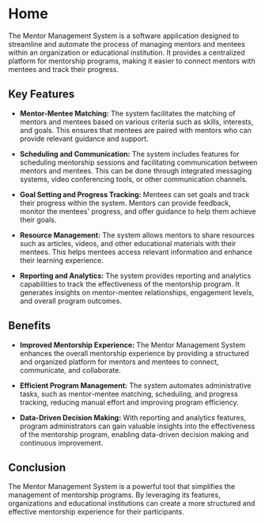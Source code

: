 # Home

The Mentor Management System is a software application designed to streamline and automate the process of managing mentors and mentees within an organization or educational institution. It provides a centralized platform for mentorship programs, making it easier to connect mentors with mentees and track their progress.

## Key Features

- **Mentor-Mentee Matching:** The system facilitates the matching of mentors and mentees based on various criteria such as skills, interests, and goals. This ensures that mentees are paired with mentors who can provide relevant guidance and support.

- **Scheduling and Communication:** The system includes features for scheduling mentorship sessions and facilitating communication between mentors and mentees. This can be done through integrated messaging systems, video conferencing tools, or other communication channels.

- **Goal Setting and Progress Tracking:** Mentees can set goals and track their progress within the system. Mentors can provide feedback, monitor the mentees' progress, and offer guidance to help them achieve their goals.

- **Resource Management:** The system allows mentors to share resources such as articles, videos, and other educational materials with their mentees. This helps mentees access relevant information and enhance their learning experience.

- **Reporting and Analytics:** The system provides reporting and analytics capabilities to track the effectiveness of the mentorship program. It generates insights on mentor-mentee relationships, engagement levels, and overall program outcomes.

## Benefits

- **Improved Mentorship Experience:** The Mentor Management System enhances the overall mentorship experience by providing a structured and organized platform for mentors and mentees to connect, communicate, and collaborate.

- **Efficient Program Management:** The system automates administrative tasks, such as mentor-mentee matching, scheduling, and progress tracking, reducing manual effort and improving program efficiency.

- **Data-Driven Decision Making:** With reporting and analytics features, program administrators can gain valuable insights into the effectiveness of the mentorship program, enabling data-driven decision making and continuous improvement.

## Conclusion

The Mentor Management System is a powerful tool that simplifies the management of mentorship programs. By leveraging its features, organizations and educational institutions can create a more structured and effective mentorship experience for their participants.